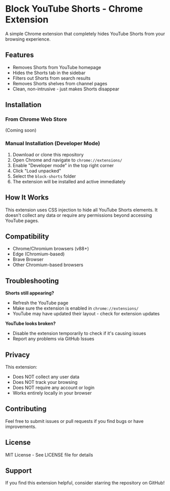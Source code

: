 # Block YouTube Shorts - Chrome Extension

A simple Chrome extension that completely hides YouTube Shorts from your browsing experience.

## Features

- Removes Shorts from YouTube homepage
- Hides the Shorts tab in the sidebar
- Filters out Shorts from search results
- Removes Shorts shelves from channel pages
- Clean, non-intrusive - just makes Shorts disappear

## Installation

### From Chrome Web Store
(Coming soon)

### Manual Installation (Developer Mode)

1. Download or clone this repository
2. Open Chrome and navigate to `chrome://extensions/`
3. Enable "Developer mode" in the top right corner
4. Click "Load unpacked"
5. Select the `block-shorts` folder
6. The extension will be installed and active immediately

## How It Works

This extension uses CSS injection to hide all YouTube Shorts elements. It doesn't collect any data or require any permissions beyond accessing YouTube pages.

## Compatibility

- Chrome/Chromium browsers (v88+)
- Edge (Chromium-based)
- Brave Browser
- Other Chromium-based browsers

## Troubleshooting

**Shorts still appearing?**
- Refresh the YouTube page
- Make sure the extension is enabled in `chrome://extensions/`
- YouTube may have updated their layout - check for extension updates

**YouTube looks broken?**
- Disable the extension temporarily to check if it's causing issues
- Report any problems via GitHub Issues

## Privacy

This extension:
- Does NOT collect any user data
- Does NOT track your browsing
- Does NOT require any account or login
- Works entirely locally in your browser

## Contributing

Feel free to submit issues or pull requests if you find bugs or have improvements.

## License

MIT License - See LICENSE file for details

## Support

If you find this extension helpful, consider starring the repository on GitHub!